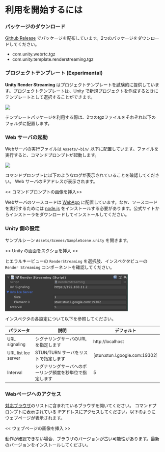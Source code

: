 # 利用を開始するには

### パッケージのダウンロード

[Github Release](https://github.com/Unity-Technologies/UnityRenderStreaming/releases) でパッケージを配布しています。2つのパッケージをダウンロードしてください。

- com.unity.webrtc.tgz
- com.unity.template.renderstreaming.tgz

### プロジェクトテンプレート (Experimental)

**Unity Render Streaming** はプロジェクトテンプレートを試験的に提供しています。プロジェクトテンプレートは、Unity で新規プロジェクトを作成するときにテンプレートとして選択することができます。

<img src="../images/template_in_unityhub.png" width=600 align=center>

テンプレートパッケージを利用する際は、2つのtgzファイルをそれぞれ以下のフォルダに配置します。

### Web サーバの起動

Webサーバの実行ファイルは `Assets/~bin/` 以下に配置しています。ファイルを実行すると、コマンドプロンプトが起動します。

<img src="../images/launch_webserver.png" width=600 align=center>

コマンドプロンプトに以下のようなログが表示されていることを確認してください。 Web サーバのIPアドレスが表示されます。

<< コマンドプロンプトの画像を挿入>>

Webサーバのソースコードは [WebApp](WebApp) に配置しています。なお、ソースコードを実行するためには [node.js](https://nodejs.org) をインストールする必要があります。公式サイトからインストーラをダウンロードしてインストールしてください。

### Unity 側の設定

サンプルシーン `Assets/Scenes/SampleScene.unity` を開きます。

<< Unity の画面をスクショを挿入 >>

ヒエラルキービューの `RenderStreaming` を選択肢、インスペクタビューの `Render Streaming` コンポーネントを確認してください。

<img src="../images/renderstreaming_inspector.png" width=400 align=center>

インスペクタの各設定について以下を参照してください。

|パラメータ|説明|デフォルト|
|-------|-----|-----|
|URL signaling|シグナリングサーバのURLを指定します|http://localhost|
|URL list Ice server|STUN/TURN サーバをリストで指定します|\[stun:stun.l.google.com:19302\]|
|Interval|シグナリングサーバへのポーリング頻度を秒単位で指定します|5|



### Webページへのアクセス

[対応ブラウザ]()のリストに含まれているブラウザを開いてください。
コマンドプロンプトに表示されている IPアドレスにアクセスしてください。以下のようにウェブページが表示されます。

<< ウェブページの画像を挿入 >>

動作が確認できない場合、ブラウザのバージョンが古い可能性があります。最新のバージョンをインストールしてください。

